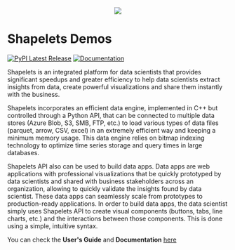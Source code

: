 
<div align="center">
  <img src="https://shapelets.io/wp-content/uploads/2022/11/Shapelets-Horizontal-Color-RGB.png"><br>
</div>


# Shapelets Demos



[![PyPI Latest Release](https://img.shields.io/pypi/v/shapelets-platform)](https://pypi.org/project/shapelets-platform/)
[![Documentation](https://img.shields.io/badge/docs-Shapelets-lightgrey)](https://shapelets.io/doc/)

Shapelets is an integrated platform for data scientists that provides significant speedups and greater efficiency to help data scientists
extract insights from data, create powerful visualizations and share them instantly with the business.

Shapelets incorporates an efficient data engine, implemented in C++ but controlled through a Python API, that can be connected to
multiple data stores (Azure Blob, S3, SMB, FTP, etc.) to load various types of data files (parquet, arrow, CSV, excel) in an extremely
efficient way and keeping a minimum memory usage. This data engine relies on bitmap indexing technology to optimize time series storage and query times in large databases.

Shapelets API also can be used to build data apps. Data apps are web applications with professional visualizations that be quickly prototyped by data scientists and shared with business stakeholders across an organization, allowing to quickly validate the insights found by data scientist. These data apps can seamlessly scale from prototypes to production-ready applications. In order to build data apps, the data scientist simply uses Shapelets API to create visual components (buttons, tabs, line charts, etc.) and the interactions between those components. This is done using a simple, intuitive syntax.

You can check the __User's Guide__ and __Documentation__ [here](https://shapelets.io/doc/)